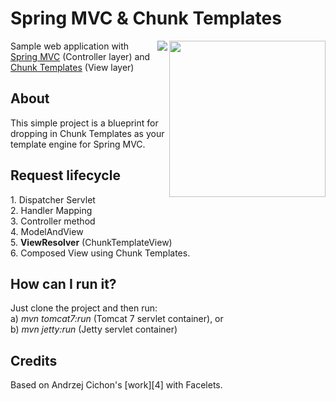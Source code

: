 Spring MVC & Chunk Templates
================
[<img align="right" src="http://www.x5software.com/chunk/docs/img/chunk_logo_500x500.png" width="250" />][1]
[<img align="right" src="http://www.lessonslab.com/wp-content/uploads/2014/11/spring-logo.png" />][2]

Sample web application with [Spring MVC][3] (Controller layer) and [Chunk Templates][1] (View layer)

<h2>About</h2>
This simple project is a blueprint for dropping in Chunk Templates as your template engine for Spring MVC.

<h2>Request lifecycle</h2>
1. Dispatcher Servlet<br/>
2. Handler Mapping<br/>
3. Controller method<br/>
4. ModelAndView <br/>
5. <b>ViewResolver</b> (ChunkTemplateView)<br/>
6. Composed View using Chunk Templates.

<h2>How can I run it?</h2>
Just clone the project and then run: <br/>
a) <i>mvn tomcat7:run</i> (Tomcat 7 servlet container), or  <br/>
b) <i>mvn jetty:run</i> (Jetty servlet container)

<h2>Credits</h2>
Based on Andrzej Cichon's [work][4] with Facelets.

  [1]: http://www.x5software.com/chunk/
  [2]: http://www.x5software.com/chunk/wiki/Spring_MVC
  [3]: http://projects.spring.io/spring-framework/
  [4]: https://github.com/acichon89/springmvcfacelets